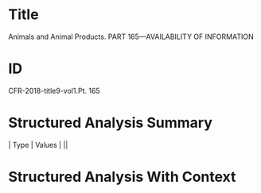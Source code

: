 # Title

 Animals and Animal Products. PART 165—AVAILABILITY OF INFORMATION


# ID

 CFR-2018-title9-vol1.Pt. 165


# Structured Analysis Summary

| Type   | Values   |
||


# Structured Analysis With Context

 


